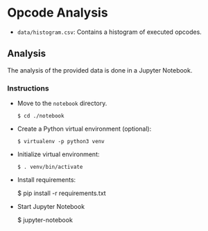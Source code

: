 # Opcode Analysis

- `data/histogram.csv`: Contains a histogram of executed opcodes.

## Analysis

The analysis of the provided data is done in a Jupyter Notebook.

### Instructions

- Move to the `notebook` directory.

      $ cd ./notebook

- Create a Python virtual environment (optional):

      $ virtualenv -p python3 venv

- Initialize virtual environment:


      $ . venv/bin/activate

- Install requirements:

    $ pip install -r requirements.txt

- Start Jupyter Notebook

    $ jupyter-notebook


